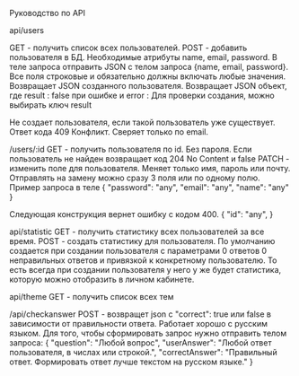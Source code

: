 Руководство по API

api/users

GET - получить список всех пользователей.
POST - добавить пользователя в БД. Необходимые атрибуты name, email, password. В теле запроса отправить JSON с телом запроса {name, email, password}. Все поля строковые и обязательно должны включать любые значения. Возвращает JSON созданного пользователя. Возвращает JSON объект, где result : false при ошибке и error : Для проверки создания, можно выбирать ключ result

Не создает пользователя, если такой пользователь уже существует. Ответ кода 409 Конфликт. Сверяет только по email.

/users/:id
GET - получить пользователя по id. Без пароля. Если пользователь не найден возвращает код 204 No Content и false
PATCH - изменить поле для пользователя. Меняет только имя, пароль или почту. Отправлять на замену можно сразу 3 поля или по одному полю. Пример запроса в теле
{
"password": "any",
"email": "any",
"name": "any"
}

Следующая конструкция вернет ошибку с кодом 400.
{
"id": "any",
}

api/statistic
GET - получить статистику всех пользователей за все время.
POST - создать статистику для пользователя. По умолчанию создается при создании пользователя с параметрами 0 ответов 0 неправильных ответов и привязкой к конкретному пользователю. То есть всегда при создании пользователя у него у же будет статистика, которую можно отобразить в личном кабинете.

api/theme
GET - получить список всех тем

/api/checkanswer
POST - возвращет json с "correct": true или false в зависимости от правильности ответа. Работает хорошо с русским языком. Для того, чтобы сформировать запрос нужно отправить телом запроса:
{
"question": "Любой вопрос",
"userAnswer": "Любой ответ пользователя, в числах или строкой.",
"correctAnswer": "Правильный ответ. Формировать ответ лучше текстом на русском языке."
}
